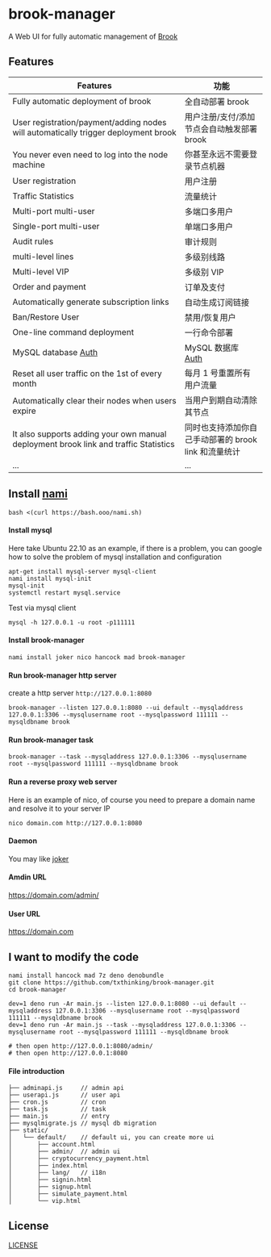 # brook-manager

A Web UI for fully automatic management of [Brook](https://github.com/txthinking/brook)

## Features

| Features                                                                             | 功能                                                 |
| ------------------------------------------------------------------------------------ | ---------------------------------------------------- |
| Fully automatic deployment of brook                                                  | 全自动部署 brook                                     |
| User registration/payment/adding nodes will automatically trigger deployment brook   | 用户注册/支付/添加节点会自动触发部署 brook           |
| You never even need to log into the node machine                                     | 你甚至永远不需要登录节点机器                         |
| User registration                                                                    | 用户注册                                             |
| Traffic Statistics                                                                   | 流量统计                                             |
| Multi-port multi-user                                                                | 多端口多用户                                         |
| Single-port multi-user                                                               | 单端口多用户                                         |
| Audit rules                                                                          | 审计规则                                             |
| multi-level lines                                                                    | 多级别线路                                           |
| Multi-level VIP                                                                      | 多级别 VIP                                           |
| Order and payment                                                                    | 订单及支付                                           |
| Automatically generate subscription links                                            | 自动生成订阅链接                                     |
| Ban/Restore User                                                                     | 禁用/恢复用户                                        |
| One-line command deployment                                                          | 一行命令部署                                         |
| MySQL database [Auth](https://github.com/denodrivers/mysql/issues/37#issuecomment-651771807)                                                                      | MySQL 数据库 [Auth](https://github.com/denodrivers/mysql/issues/37#issuecomment-651771807)                                        |
| Reset all user traffic on the 1st of every month                                     | 每月 1 号重置所有用户流量                            |
| Automatically clear their nodes when users expire                                    | 当用户到期自动清除其节点                             |
| It also supports adding your own manual deployment brook link and traffic Statistics | 同时也支持添加你自己手动部署的 brook link 和流量统计 |
| ...                                                                                  | ...                                                  |

## Install [nami](https://github.com/txthinking/nami)

```
bash <(curl https://bash.ooo/nami.sh)
```

#### Install mysql

Here take Ubuntu 22.10 as an example, if there is a problem, you can google how to solve the problem of mysql installation and configuration

```
apt-get install mysql-server mysql-client
nami install mysql-init
mysql-init
systemctl restart mysql.service
```

Test via mysql client

```
mysql -h 127.0.0.1 -u root -p111111
```

#### Install brook-manager

```
nami install joker nico hancock mad brook-manager
```

#### Run brook-manager http server

create a http server `http://127.0.0.1:8080`

```
brook-manager --listen 127.0.0.1:8080 --ui default --mysqladdress 127.0.0.1:3306 --mysqlusername root --mysqlpassword 111111 --mysqldbname brook
```

#### Run brook-manager task

```
brook-manager --task --mysqladdress 127.0.0.1:3306 --mysqlusername root --mysqlpassword 111111 --mysqldbname brook
```

#### Run a reverse proxy web server

Here is an example of nico, of course you need to prepare a domain name and resolve it to your server IP

```
nico domain.com http://127.0.0.1:8080
```

#### Daemon

You may like [joker](https://github.com/txthinking/joker)

#### Amdin URL

https://domain.com/admin/

#### User URL

https://domain.com

## I want to modify the code

```
nami install hancock mad 7z deno denobundle
git clone https://github.com/txthinking/brook-manager.git
cd brook-manager

dev=1 deno run -Ar main.js --listen 127.0.0.1:8080 --ui default --mysqladdress 127.0.0.1:3306 --mysqlusername root --mysqlpassword 111111 --mysqldbname brook
dev=1 deno run -Ar main.js --task --mysqladdress 127.0.0.1:3306 --mysqlusername root --mysqlpassword 111111 --mysqldbname brook

# then open http://127.0.0.1:8080/admin/
# then open http://127.0.0.1:8080
```

#### File introduction

```
├── adminapi.js     // admin api
├── userapi.js      // user api
├── cron.js         // cron
├── task.js         // task
├── main.js         // entry
├── mysqlmigrate.js // mysql db migration
├── static/
│   └── default/    // default ui, you can create more ui
│       ├── account.html
│       ├── admin/  // admin ui
│       ├── cryptocurrency_payment.html
│       ├── index.html
│       ├── lang/   // i18n
│       ├── signin.html
│       ├── signup.html
│       ├── simulate_payment.html
│       └── vip.html
```

## License

[LICENSE](https://github.com/txthinking/brook-manager/blob/master/LICENSE)

